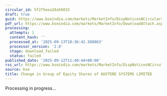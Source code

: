 ```yaml
---
circular_id: 5f2f5eea28a56015
draft: true
guid: https://www.bseindia.com/markets/MarketInfo/DispNoticesNCirculars.aspx?Noticeid={891FA7FA-4AC3-436F-80B9-E6F1FE1093D5}&noticeno=20250912-56&dt=09/12/2025&icount=56&totcount=103&flag=0
pdf_url: https://www.bseindia.com/markets/MarketInfo/DownloadAttach.aspx?id=20250912-56&attachedId=
processing:
  attempts: 1
  content_hash: ''
  processed_at: '2025-09-13T18:36:42.580863'
  processor_version: '2.0'
  stage: download_failed
  status: failed
published_date: '2025-09-12T11:40:44+00:00'
rss_url: https://www.bseindia.com/markets/MarketInfo/DispNoticesNCirculars.aspx?Noticeid={891FA7FA-4AC3-436F-80B9-E6F1FE1093D5}&noticeno=20250912-56&dt=09/12/2025&icount=56&totcount=103&flag=0
source: bse
title: Change in Group of Equity Shares of AUSTERE SYSTEMS LIMITED
---
```


Processing in progress...